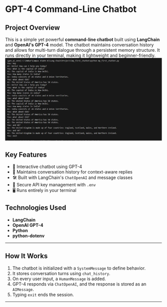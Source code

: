 # GPT-4 Command-Line Chatbot

## Project Overview

This is a simple yet powerful **command-line chatbot** built using **LangChain** and **OpenAI's GPT-4** model. The chatbot maintains conversation history and allows for multi-turn dialogue through a persistent memory structure. It runs directly in your terminal, making it lightweight and beginner-friendly.
![App UI](assets/chatbot_image.png)
## Key Features

- 💬 Interactive chatbot using GPT-4  
- 🧠 Maintains conversation history for context-aware replies  
- 🛠 Built with LangChain's `ChatOpenAI` and message classes  
- 🔐 Secure API key management with `.env`  
- 🖥 Runs entirely in your terminal  

## Technologies Used

- **LangChain**
- **OpenAI GPT-4**
- **Python**
- **python-dotenv**

---

## How It Works

1. The chatbot is initialized with a `SystemMessage` to define behavior.  
2. It stores conversation turns using `chat_history`.  
3. On every user input, a `HumanMessage` is added.  
4. GPT-4 responds via `ChatOpenAI`, and the response is stored as an `AIMessage`.  
5. Typing `exit` ends the session.

---

